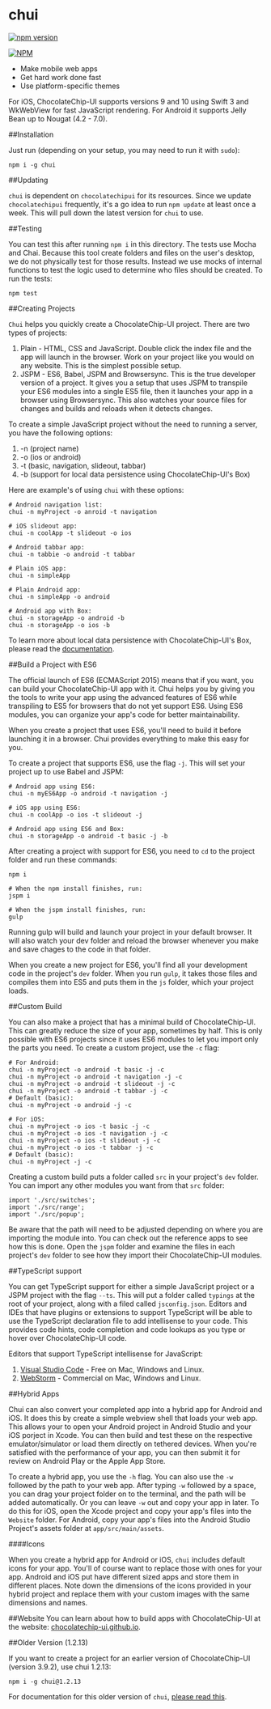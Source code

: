 chui
=======
[![npm version](https://badge.fury.io/js/chui.svg)](https://badge.fury.io/js/chui)

[![NPM](https://nodei.co/npm/chui.png?downloads=true&downloadRank=true&stars=true)](https://nodei.co/npm/chui/)

- Make mobile web apps
- Get hard work done fast
- Use platform-specific themes


For iOS, ChocolateChip-UI supports versions 9 and 10 using Swift 3 and WkWebView for fast JavaScript rendering. For Android it supports Jelly Bean up to Nougat (4.2 - 7.0).

##Installation

Just run (depending on your setup, you may need to run it with `sudo`):


    npm i -g chui


##Updating

`chui` is dependent on `chocolatechipui` for its resources. Since we update `chocolatechipui` frequently, it's a go idea to run `npm update` at least once a week. This will pull down the latest version for `chui` to use.

##Testing

You can test this after running `npm i` in this directory. The tests use Mocha and Chai. Because this tool create folders and files on the user's desktop, we do not physically test for those results. Instead we use mocks of internal functions to test the logic used to determine who files should be created. To run the tests:

    npm test

##Creating Projects

`Chui` helps you quickly create a ChocolateChip-UI project. There are two types of projects: 

1. Plain - HTML, CSS and JavaScript. Double click the index file and the app will launch in the browser. Work on your project like you would on any website. This is the simplest possible setup.
2. JSPM - ES6, Babel, JSPM and Browsersync. This is the true developer version of a project. It gives you a setup that uses JSPM to transpile your ES6 modules into a single ES5 file, then it launches your app in a browser using Browsersync. This also watches your source files for changes and builds and reloads when it detects changes.

To create a simple JavaScript project without the need to running a server, you have the following options:

1. -n (project name)
2. -o (ios or android)
3. -t (basic, navigation, slideout, tabbar)
4. -b (support for local data persistence using ChocolateChip-UI's Box)

Here are example's of using `chui` with these options:

```
# Android navigation list:
chui -n myProject -o anroid -t navigation

# iOS slideout app:
chui -n coolApp -t slideout -o ios

# Android tabbar app:
chui -n tabbie -o android -t tabbar

# Plain iOS app:
chui -n simpleApp

# Plain Android app:
chui -n simpleApp -o android

# Android app with Box:
chui -n storageApp -o android -b
chui -n storageApp -o ios -b
```

To learn more about local data persistence with ChocolateChip-UI's Box, please read the [documentation](https://chocolatechip-ui.github.io/v4/docs/box/box-intro.html).

##Build a Project with ES6

The official launch of ES6 (ECMAScript 2015) means that if you want, you can build your ChocolateChip-UI app with it. Chui helps you by giving you the tools to write your app using the advanced features of ES6 while transpiling to ES5 for browsers that do not yet support ES6. Using ES6 modules, you can organize your app's code for better maintainability.

When you create a project that uses ES6, you'll need to build it before launching it in a browser. Chui provides everything to make this easy for you.

To create a project that supports ES6, use the flag `-j`. This will set your project up to use Babel and JSPM:

```
# Android app using ES6:
chui -n myES6App -o android -t navigation -j

# iOS app using ES6:
chui -n coolApp -o ios -t slideout -j

# Android app using ES6 and Box:
chui -n storageApp -o android -t basic -j -b

```

After creating a project with support for ES6, you need to `cd` to the project folder and run these commands:

```
npm i

# When the npm install finishes, run:
jspm i

# When the jspm install finishes, run:
gulp
```

Running gulp will build and launch your project in your default browser. It will also watch your dev folder and reload the browser whenever you make and save chages to the code in that folder.

When you create a new project for ES6, you'll find all your development code in the project's `dev` folder. When you run `gulp`, it takes those files and compiles them into ES5 and puts them in the `js` folder, which your project loads.

##Custom Build

You can also make a project that has a minimal build of ChocolateChip-UI. This can greatly reduce the size of your app, sometimes by half. This is only possible with ES6 projects since it uses ES6 modules to let you import only the parts you need. To create a custom project, use the `-c` flag:


```
# For Android:
chui -n myProject -o android -t basic -j -c
chui -n myProject -o android -t navigation -j -c
chui -n myProject -o android -t slideout -j -c
chui -n myProject -o android -t tabbar -j -c
# Default (basic):
chui -n myProject -o android -j -c
```

```
# For iOS:
chui -n myProject -o ios -t basic -j -c
chui -n myProject -o ios -t navigation -j -c
chui -n myProject -o ios -t slideout -j -c
chui -n myProject -o ios -t tabbar -j -c
# Default (basic):
chui -n myProject -j -c
```

Creating a custom build puts a folder called `src` in your project's `dev` folder. You can import any other modules you want from that `src` folder:

```
import './src/switches';
import './src/range';
import './src/popup';
```

Be aware that the path will need to be adjusted depending on where you are importing the module into. You can check out the reference apps to see how this is done. Open the `jspm` folder and examine the files in each project's `dev` folder to see how they import their ChocolateChip-UI modules.

##TypeScript support

You can get TypeScript support for either a simple JavaScript project or a JSPM project with the flag `--ts`. This will put a folder called `typings` at the root of your project, along with a filed called `jsconfig.json`. Editors and IDEs that have plugins or extensions to support TypeScript will be able to use the TypeScript declaration file to add intellisense to your code. This provides code hints, code completion and code lookups as you type or hover over ChocolateChip-UI code.

Editors that support TypeScript intellisense for JavaScript:

1. [Visual Studio Code](http://code.visualstudio.com) - Free on Mac, Windows and Linux.
2. [WebStorm](https://www.jetbrains.com/webstorm/) - Commercial on Mac, Windows and Linux.

##Hybrid Apps

Chui can also convert your completed app into a hybrid app for Android and iOS. It does this by create a simple webview shell that loads your web app. This allows your to open your Android project in Android Studio and your iOS porject in Xcode. You can then build and test these on the respective emulator/simulator or load them directly on tethered devices. When you're satisfied with the performance of your app, you can then submit it for review on Android Play or the Apple App Store.

To create a hybrid app, you use the `-h` flag. You can also use the `-w` followed by the path to your web app. After typing `-w` followed by a space, you can drag your project folder on to the terminal, and the path will be added automatically. Or you can leave `-w` out and copy your app in later. To do this for iOS, open the Xcode project and copy your app's files into the `Website` folder. For Android, copy your app's files into the Android Studio Project's assets folder at `app/src/main/assets`.

####Icons

When you create a hybrid app for Android or iOS, `chui` includes default icons for your app. You'll of course want to replace those with ones for your app. Android and iOS put have different sized apps and store them in different places. Note down the dimensions of the icons provided in your hybrid project and replace them with your custom images with the same dimensions and names. 

##Website
You can learn about how to build apps with ChocolateChip-UI at the website: [chocolatechip-ui.github.io](https://chocolatechip-ui.github.io).


##Older Version (1.2.13)

If you want to create a project for an earlier version of ChocolateChip-UI (version 3.9.2), use chui 1.2.13:

    npm i -g chui@1.2.13

For documentation for this older version of `chui`, [please read this](https://chocolatechip-ui.github.io/v3/documentation/building.html#chui_project_builder).
